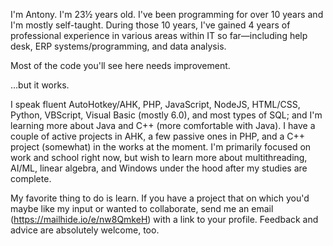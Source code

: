 I'm Antony. I'm 23½ years old. I've been programming for over 10 years and I'm mostly self-taught. During those 10 years, I've gained 4 years of professional experience in various areas within IT so far—including help desk, ERP systems/programming, and data analysis.

Most of the code you'll see here needs improvement.

…but it works.

I speak fluent AutoHotkey/AHK, PHP, JavaScript, NodeJS, HTML/CSS, Python, VBScript, Visual Basic (mostly 6.0), and most types of SQL; and I'm learning more about Java and C++ (more comfortable with Java). I have a couple of active projects in AHK, a few passive ones in PHP, and a C++ project (somewhat) in the works at the moment. I'm primarily focused on work and school right now, but wish to learn more about multithreading, AI/ML, linear algebra, and Windows under the hood after my studies are complete.

My favorite thing to do is learn. If you have a project that on which you'd maybe like my input or wanted to collaborate, send me an email (https://mailhide.io/e/nw8QmkeH) with a link to your profile. Feedback and advice are absolutely welcome, too.
